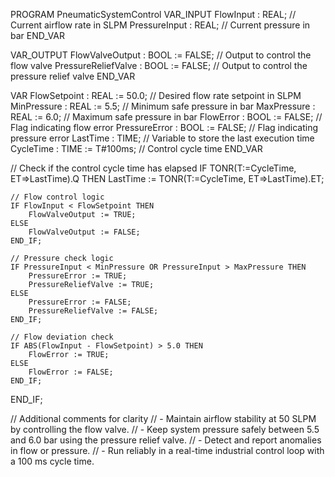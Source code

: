 PROGRAM PneumaticSystemControl
VAR_INPUT
    FlowInput : REAL; // Current airflow rate in SLPM
    PressureInput : REAL; // Current pressure in bar
END_VAR

VAR_OUTPUT
    FlowValveOutput : BOOL := FALSE; // Output to control the flow valve
    PressureReliefValve : BOOL := FALSE; // Output to control the pressure relief valve
END_VAR

VAR
    FlowSetpoint : REAL := 50.0; // Desired flow rate setpoint in SLPM
    MinPressure : REAL := 5.5; // Minimum safe pressure in bar
    MaxPressure : REAL := 6.0; // Maximum safe pressure in bar
    FlowError : BOOL := FALSE; // Flag indicating flow error
    PressureError : BOOL := FALSE; // Flag indicating pressure error
    LastTime : TIME; // Variable to store the last execution time
    CycleTime : TIME := T#100ms; // Control cycle time
END_VAR

// Check if the control cycle time has elapsed
IF TONR(T:=CycleTime, ET=>LastTime).Q THEN
    LastTime := TONR(T:=CycleTime, ET=>LastTime).ET;

    // Flow control logic
    IF FlowInput < FlowSetpoint THEN
        FlowValveOutput := TRUE;
    ELSE
        FlowValveOutput := FALSE;
    END_IF;

    // Pressure check logic
    IF PressureInput < MinPressure OR PressureInput > MaxPressure THEN
        PressureError := TRUE;
        PressureReliefValve := TRUE;
    ELSE
        PressureError := FALSE;
        PressureReliefValve := FALSE;
    END_IF;

    // Flow deviation check
    IF ABS(FlowInput - FlowSetpoint) > 5.0 THEN
        FlowError := TRUE;
    ELSE
        FlowError := FALSE;
    END_IF;
END_IF;

// Additional comments for clarity
// - Maintain airflow stability at 50 SLPM by controlling the flow valve.
// - Keep system pressure safely between 5.5 and 6.0 bar using the pressure relief valve.
// - Detect and report anomalies in flow or pressure.
// - Run reliably in a real-time industrial control loop with a 100 ms cycle time.



